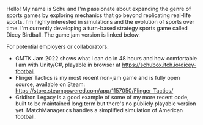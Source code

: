 Hello! My name is Schu and I'm passionate about expanding the genre of sports games by exploring mechanics that go beyond replicating real-life sports. I'm highly interested in simulations and the evolution of sports over time.
I'm currently developing a turn-based strategy sports game called Dicey Birdball. The game jam version is linked below.

For potential employers or collaborators:
* GMTK Jam 2022 shows what I can do in 48 hours and how comfortable I am with Unity/C#, playable in browser at https://schubox.itch.io/dicey-football
* Flinger Tactics is my most recent non-jam game and is fully open source, available on Steam: https://store.steampowered.com/app/1157050/Flinger_Tactics/
* Gridiron Legacy is a good example of some of my more recent code, built to be maintained long term but there's no publicly playable version yet. MatchManager.cs handles a simplified simulation of American football.
